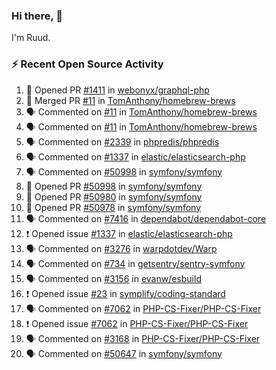 ### Hi there, 👋

I'm Ruud.
 
### :zap: Recent Open Source Activity

<!--START_SECTION:activity-->
1. 💪 Opened PR [#1411](https://github.com/webonyx/graphql-php/pull/1411) in [webonyx/graphql-php](https://github.com/webonyx/graphql-php)
2. 🎉 Merged PR [#11](https://github.com/TomAnthony/homebrew-brews/pull/11) in [TomAnthony/homebrew-brews](https://github.com/TomAnthony/homebrew-brews)
3. 🗣 Commented on [#11](https://github.com/TomAnthony/homebrew-brews/pull/11#issuecomment-1645196733) in [TomAnthony/homebrew-brews](https://github.com/TomAnthony/homebrew-brews)
4. 🗣 Commented on [#11](https://github.com/TomAnthony/homebrew-brews/pull/11#issuecomment-1645195116) in [TomAnthony/homebrew-brews](https://github.com/TomAnthony/homebrew-brews)
5. 🗣 Commented on [#2339](https://github.com/phpredis/phpredis/issues/2339#issuecomment-1639858549) in [phpredis/phpredis](https://github.com/phpredis/phpredis)
6. 🗣 Commented on [#1337](https://github.com/elastic/elasticsearch-php/issues/1337#issuecomment-1637967552) in [elastic/elasticsearch-php](https://github.com/elastic/elasticsearch-php)
7. 🗣 Commented on [#50998](https://github.com/symfony/symfony/pull/50998#issuecomment-1637845751) in [symfony/symfony](https://github.com/symfony/symfony)
8. 💪 Opened PR [#50998](https://github.com/symfony/symfony/pull/50998) in [symfony/symfony](https://github.com/symfony/symfony)
9. 💪 Opened PR [#50980](https://github.com/symfony/symfony/pull/50980) in [symfony/symfony](https://github.com/symfony/symfony)
10. 💪 Opened PR [#50978](https://github.com/symfony/symfony/pull/50978) in [symfony/symfony](https://github.com/symfony/symfony)
11. 🗣 Commented on [#7416](https://github.com/dependabot/dependabot-core/issues/7416#issuecomment-1630269457) in [dependabot/dependabot-core](https://github.com/dependabot/dependabot-core)
12. ❗ Opened issue [#1337](https://github.com/elastic/elasticsearch-php/issues/1337) in [elastic/elasticsearch-php](https://github.com/elastic/elasticsearch-php)
13. 🗣 Commented on [#3276](https://github.com/warpdotdev/Warp/issues/3276#issuecomment-1617451774) in [warpdotdev/Warp](https://github.com/warpdotdev/Warp)
14. 🗣 Commented on [#734](https://github.com/getsentry/sentry-symfony/issues/734#issuecomment-1597163347) in [getsentry/sentry-symfony](https://github.com/getsentry/sentry-symfony)
15. 🗣 Commented on [#3156](https://github.com/evanw/esbuild/issues/3156#issuecomment-1592794417) in [evanw/esbuild](https://github.com/evanw/esbuild)
16. ❗ Opened issue [#23](https://github.com/symplify/coding-standard/issues/23) in [symplify/coding-standard](https://github.com/symplify/coding-standard)
17. 🗣 Commented on [#7062](https://github.com/PHP-CS-Fixer/PHP-CS-Fixer/issues/7062#issuecomment-1592494647) in [PHP-CS-Fixer/PHP-CS-Fixer](https://github.com/PHP-CS-Fixer/PHP-CS-Fixer)
18. ❗ Opened issue [#7062](https://github.com/PHP-CS-Fixer/PHP-CS-Fixer/issues/7062) in [PHP-CS-Fixer/PHP-CS-Fixer](https://github.com/PHP-CS-Fixer/PHP-CS-Fixer)
19. 🗣 Commented on [#3168](https://github.com/PHP-CS-Fixer/PHP-CS-Fixer/issues/3168#issuecomment-1592453235) in [PHP-CS-Fixer/PHP-CS-Fixer](https://github.com/PHP-CS-Fixer/PHP-CS-Fixer)
20. 🗣 Commented on [#50647](https://github.com/symfony/symfony/issues/50647#issuecomment-1589720607) in [symfony/symfony](https://github.com/symfony/symfony)
<!--END_SECTION:activity-->
